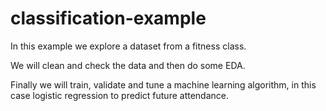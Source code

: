 # classification-example


In this example we explore a dataset from a fitness class.

We will clean and check the data and then do some EDA.

Finally we will train, validate and tune a machine learning algorithm, in this case logistic regression to predict future attendance.
